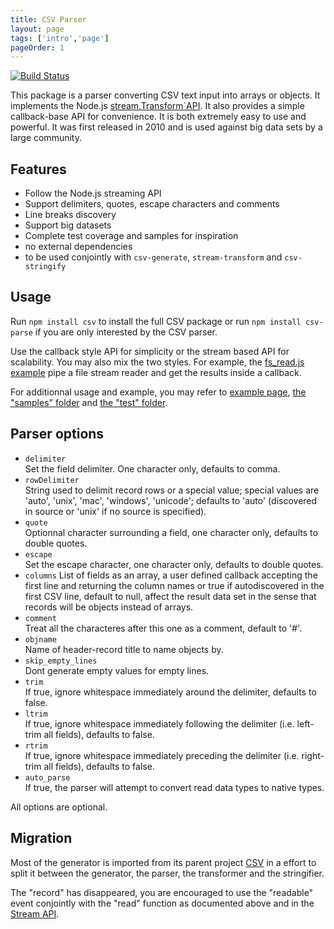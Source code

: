 ```yaml
---
title: CSV Parser
layout: page
tags: ['intro','page']
pageOrder: 1
---
```


[![Build Status](https://secure.travis-ci.org/wdavidw/node-csv-parse.png)][travis-csv-parse]

This package is a
parser converting CSV text input into arrays or objects. It implements the
Node.js [stream.Transform`API](http://nodejs.org/api/stream.html#stream_class_stream_transform). It also provides a simple callback-base API for convenience. It is both extremely easy to use and powerful. It was first
released in 2010 and is used against big data sets by a large community.

## Features

*   Follow the Node.js streaming API
*   Support delimiters, quotes, escape characters and comments
*   Line breaks discovery
*   Support big datasets
*   Complete test coverage and samples for inspiration
*   no external dependencies
*   to be used conjointly with `csv-generate`, `stream-transform` and `csv-stringify`

## Usage

Run `npm install csv` to install the full CSV package or run
`npm install csv-parse` if you are only interested by the CSV parser.

Use the callback style API for simplicity or the stream based API for
scalability. You may also mix the two styles. For example, the
[fs_read.js example][fs_read] pipe a file stream reader and get the results
inside a callback.

For additionnal usage and example, you may refer to
[example page](/parse/examples/),
[the "samples" folder][parse-samples] and [the "test" folder][parse-test].

## Parser options

*   `delimiter`   
    Set the field delimiter. One character only, defaults to comma.   
*   `rowDelimiter`   
    String used to delimit record rows or a special value; special values are
    'auto', 'unix', 'mac', 'windows', 'unicode'; defaults to 'auto' (discovered
    in source or 'unix' if no source is specified).   
*   `quote`   
    Optionnal character surrounding a field, one character only, defaults to
    double quotes.   
*   `escape`   
    Set the escape character, one character only, defaults to double quotes.   
*   `columns`
    List of fields as an array, a user defined callback accepting the first line
    and returning the column names or true if autodiscovered in the first CSV
    line, default to null, affect the result data set in the sense that records
    will be objects instead of arrays.   
*   `comment`   
    Treat all the characteres after this one as a comment, default to '#'.   
*   `objname`   
    Name of header-record title to name objects by.   
*   `skip_empty_lines`   
    Dont generate empty values for empty lines.   
*   `trim`   
    If true, ignore whitespace immediately around the delimiter, defaults to
    false.   
*   `ltrim`   
    If true, ignore whitespace immediately following the delimiter (i.e.
    left-trim all fields), defaults to false.   
*   `rtrim`   
    If true, ignore whitespace immediately preceding the delimiter (i.e.
    right-trim all fields), defaults to false.   
*   `auto_parse`   
    If true, the parser will attempt to convert read data types to native types.   

All options are optional.

## Migration

Most of the generator is imported from its parent project [CSV][csv] in a effort
to split it between the generator, the parser, the transformer and the
stringifier.

The "record" has disappeared, you are encouraged to use the "readable" event conjointly
with the "read" function as documented above and in the [Stream API][stream_transform].

[csv]: https://github.com/wdavidw/node-csv
[travis-csv-parse]: http://travis-ci.org/wdavidw/node-csv-parse
[fs_read]: https://github.com/wdavidw/node-csv-parse/tree/master/samples/fs_read.js
[parse-samples]: https://github.com/wdavidw/node-csv-parse/tree/master/samples
[parse-test]: https://github.com/wdavidw/node-csv-parse/tree/master/test
[stream_transform]: http://nodejs.org/api/stream.html#stream_class_stream_transform


